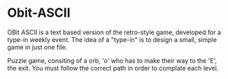 # Obit-ASCII
OBit ASCII is a text based version of the retro-style game, developed for a type-in weekly event. The idea of a "type-in" is to design a small, simple game in just one file. 

Puzzle game, consiting of a orb, 'o' who has to make their way to the 'E', the exit. You must follow the correct path in order to complate each level. 

